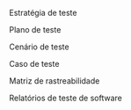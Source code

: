Estratégia de teste

Plano de teste

Cenário de teste

Caso de teste

Matriz de rastreabilidade

Relatórios de teste de software